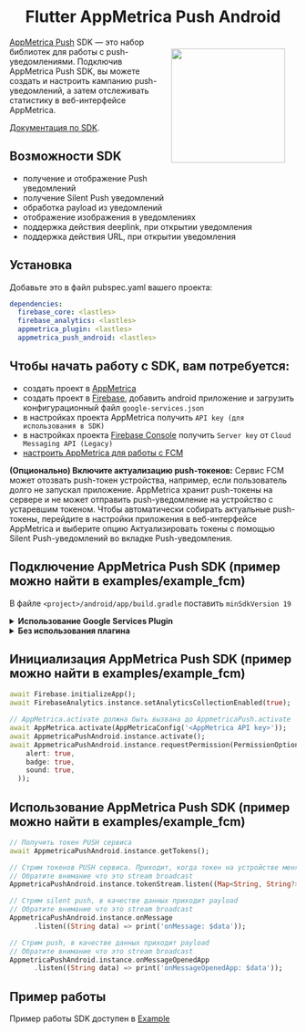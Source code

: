<h1 align="center">Flutter AppMetrica Push Android</h1>

<a href="https://madbrains.ru/"><img src="https://firebasestorage.googleapis.com/v0/b/mad-brains-web.appspot.com/o/logo.png?alt=media" width="200" align="right" style="margin: 20px;"/></a>

[AppMetrica Push][appmetrica_push] SDK — это набор библиотек для работы с push-уведомлениями. Подключив AppMetrica Push SDK, вы можете создать и настроить кампанию push-уведомлений, а затем отслеживать статистику в веб-интерфейсе AppMetrica.

[Документация по SDK][appmetrica_documentation].

## Возможности SDK

- получение и отображение Push уведомлений
- получение Silent Push уведомлений
- обработка payload из уведомлений
- отображение изображения в уведомлениях
- поддержка действия deeplink, при открытии уведомления
- поддержка действия URL, при открытии уведомления

## Установка

Добавьте это в файл pubspec.yaml вашего проекта:
```yaml
dependencies:
  firebase_core: <lastles>
  firebase_analytics: <lastles>
  appmetrica_plugin: <lastles>
  appmetrica_push_android: <lastles>
```

## Чтобы начать работу с SDK, вам потребуется:

- создать проект в [AppMetrica][appmetrica]
- создать проект в [Firebase][firebase], добавить android приложение и загрузить конфигурационный файл `google-services.json`
- в настройках проекта AppMetrica получить `API key (для использования в SDK)`
- в настройках проекта [Firebase Console][firebase] получить `Server key` от `Cloud Messaging API (Legacy)`
- [настроить AppMetrica для работы с FCM][appmetrica_android_setup]

**(Опционально) Включите актуализацию push-токенов:** Сервис FCM может отозвать push-токен устройства, например, если пользователь долго не запускал приложение. AppMetrica хранит push-токены на сервере и не может отправить push-уведомление на устройство с устаревшим токеном. Чтобы автоматически собирать актуальные push-токены, перейдите в настройки приложения в веб-интерфейсе AppMetrica и выберите опцию Актуализировать токены с помощью Silent Push-уведомлений во вкладке Push-уведомления.

## Подключение AppMetrica Push SDK (пример можно найти в examples/example_fcm)

В файле `<project>/android/app/build.gradle` поставить `minSdkVersion 19`

<details><summary><b>Использование Google Services Plugin</b></summary>
Разместите конфигурационный файл <code>google-services.json</code> в каталоге модуля проекта (<code>"<project>/android/app"</code>).</br>

В файле <code>"<project>/android/build.gradle"</code> добавить:
<pre><code data-code-language="gradle">
buildscript {
  dependencies {
    ...
    classpath 'com.google.gms:google-services:4.3.13'
  }
}
</code></pre>

В файле <code>"<project>/android/app/build.gradle"</code> добавить:
<pre><code data-code-language="gradle">
...
apply plugin: 'com.google.gms.google-services'
</code></pre>
</details>

<details><summary><b>Без использования плагина</b></summary>
Внесите изменения в элемент <code>application</code> файла <code>AndroidManifest.xml</code>:
<pre><code>
&lt;meta-data android:name="ymp_firebase_default_app_id" android:value="APP_ID"/>
&lt;meta-data android:name="ymp_gcm_default_sender_id" android:value="number:SENDER_ID"/>
&lt;meta-data android:name="ymp_firebase_default_api_key" android:value="API_KEY"/>
&lt;meta-data android:name="ymp_firebase_default_project_id" android:value="PROJECT_ID"/>"
</code></pre>
<p><code>APP_ID</code> — идентификатор приложения в Firebase. Его можно узнать в консоли Firebase: перейдите в Настройки проекта. В разделе Ваши приложения скопируйте значение поля Идентификатор приложения.</p>
<p><code>SENDER_ID</code> — уникальный идентификатор отправителя в Firebase. Его можно узнать в консоли Firebase: перейдите во вкладку Настройки проекта → Cloud Messaging и скопируйте значение поля Идентификатор отправителя.</p>
<p><code>API_KEY</code> — ключ приложения в Firebase. Его можно найти в поле current_key файла google-services.json. Файл можно скачать из консоли Firebase.</p>
<p><code>PROJECT_ID</code> — id приложения в Firebase. Его можно найти в поле project_id файла google-services.json. Файл можно скачать из консоли Firebase.</p>
</details>

## Инициализация AppMetrica Push SDK (пример можно найти в examples/example_fcm)

```dart
await Firebase.initializeApp();
await FirebaseAnalytics.instance.setAnalyticsCollectionEnabled(true);

// AppMetrica.activate должна быть вызвана до AppmetricaPush.activate
await AppMetrica.activate(AppMetricaConfig('<AppMetrica API key>'));
await AppmetricaPushAndroid.instance.activate();
await AppmetricaPushAndroid.instance.requestPermission(PermissionOptions(
    alert: true,
    badge: true,
    sound: true,
  ));
```

## Использование AppMetrica Push SDK (пример можно найти в examples/example_fcm)

```dart
// Получить токен PUSH сервиса
await AppmetricaPushAndroid.instance.getTokens();

// Стрим токенов PUSH сервиса. Приходит, когда токен на устройстве меняется
// Обратите внимание что это stream broadcast
AppmetricaPushAndroid.instance.tokenStream.listen((Map<String, String?> data) => print('token: $data'));

// Стрим silent push, в качестве данных приходит payload
// Обратите внимание что это stream broadcast
AppmetricaPushAndroid.instance.onMessage
      .listen((String data) => print('onMessage: $data'));

// Стрим push, в качестве данных приходит payload
// Обратите внимание что это stream broadcast
AppmetricaPushAndroid.instance.onMessageOpenedApp
      .listen((String data) => print('onMessageOpenedApp: $data'));
```

## Пример работы

Пример работы SDK доступен в [Example][example_fcm]

[appmetrica]: https://appmetrica.yandex.ru/
[appmetrica_push]: https://appmetrica.yandex.ru/about/push-campaigns
[appmetrica_documentation]: https://appmetrica.yandex.ru/docs/mobile-sdk-dg/push/push-about.html
[firebase]: https://console.firebase.google.com/
[appmetrica_android_setup]: https://appmetrica.yandex.ru/docs/mobile-sdk-dg/push/android-settings.html#firebase
[example_fcm]: https://github.com/MadBrains/AppMetrica-Push-Flutter/tree/main/examples/example_fcm
 